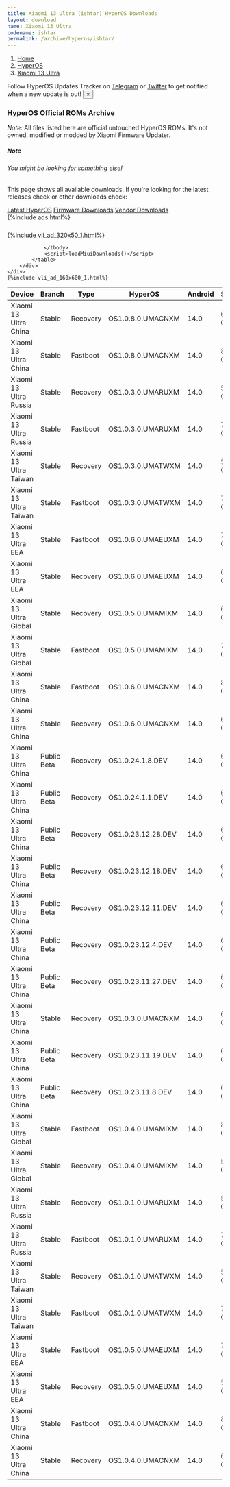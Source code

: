 ```yaml
---
title: Xiaomi 13 Ultra (ishtar) HyperOS Downloads
layout: download
name: Xiaomi 13 Ultra
codename: ishtar
permalink: /archive/hyperos/ishtar/
---
```

<nav aria-label="breadcrumb">
    <ol class="breadcrumb">
        <li class="breadcrumb-item"><a href="/">Home</a></li>
        <li class="breadcrumb-item"><a href="/hyperos/">HyperOS</a></li>
        <li class="breadcrumb-item active" aria-current="page"><a href="/hyperos/ishtar/">Xiaomi 13 Ultra</a></li>
    </ol>
</nav>
<div class="alert alert-primary alert-dismissible fade show" role="alert">
    Follow HyperOS Updates Tracker on <a href="https://t.me/MIUIUpdatesTracker" class="alert-link">Telegram</a>
     or <a href="https://twitter.com/MiFwUpdater" class="alert-link">Twitter</a> to get notified when a new update is out!
    <button type="button" class="close" data-dismiss="alert" aria-label="Close">
        <span aria-hidden="true">&times;</span>
    </button>
</div>

### HyperOS Official ROMs Archive
*Note*: All files listed here are official untouched HyperOS ROMs. It's not owned, modified or modded by Xiaomi Firmware Updater.
<div class="card">
  <div class="card-body">
    <h5 class="card-title">Note</h5>
    <h6 class="card-subtitle mb-2 text-muted">You might be looking for something else!</h6>
    <p class="card-text">This page shows all available downloads.
     If you're looking for the latest releases check or other downloads check:</p>
    <a href="/hyperos/ishtar/" class="card-link">Latest HyperOS</a>
    <a href="/firmware/ishtar/" class="card-link">Firmware Downloads</a>
    <a href="/vendor/ishtar/" class="card-link">Vendor Downloads</a>
  </div>
</div>
{%include ads.html%}
<div class="row justify-content-center">
    <div class="col-10">
        <div class="table-responsive-md" style="margin-top: 25px;">
            {%include vli_ad_320x50_1.html%}
            <table id="miui" class="display dt-responsive nowrap compact table table-striped table-hover table-sm">
                <thead class="thead-dark">
                    <tr>
                        <th data-ref="device">Device</th>
                        <th data-ref="branch">Branch</th>
                        <th data-ref="type">Type</th>
                        <th data-ref="miui">HyperOS</th>
                        <th data-ref="android">Android</th>
                        <th data-ref="size">Size</th>
                        <th data-ref="size">Date</th>
                        <th data-ref="link">Link</th>
                    </tr>
                </thead>
                <tbody>
                <tr><td>Xiaomi 13 Ultra China</td><td>Stable</td><td>Recovery</td><td>OS1.0.8.0.UMACNXM</td><td>14.0</td><td>6.7 GB</td><td>2024-04-01</td><td><a href="/hyperos/ishtar/stable/OS1.0.8.0.UMACNXM/">Download</a></td></tr>
<tr><td>Xiaomi 13 Ultra China</td><td>Stable</td><td>Fastboot</td><td>OS1.0.8.0.UMACNXM</td><td>14.0</td><td>8.5 GB</td><td>2024-03-25</td><td><a href="/hyperos/ishtar/stable/OS1.0.8.0.UMACNXM/">Download</a></td></tr>
<tr><td>Xiaomi 13 Ultra Russia</td><td>Stable</td><td>Recovery</td><td>OS1.0.3.0.UMARUXM</td><td>14.0</td><td>5.9 GB</td><td>2024-03-19</td><td><a href="/hyperos/ishtar/stable/OS1.0.3.0.UMARUXM/">Download</a></td></tr>
<tr><td>Xiaomi 13 Ultra Russia</td><td>Stable</td><td>Fastboot</td><td>OS1.0.3.0.UMARUXM</td><td>14.0</td><td>7.8 GB</td><td>2024-03-01</td><td><a href="/hyperos/ishtar/stable/OS1.0.3.0.UMARUXM/">Download</a></td></tr>
<tr><td>Xiaomi 13 Ultra Taiwan</td><td>Stable</td><td>Recovery</td><td>OS1.0.3.0.UMATWXM</td><td>14.0</td><td>5.9 GB</td><td>2024-03-19</td><td><a href="/hyperos/ishtar/stable/OS1.0.3.0.UMATWXM/">Download</a></td></tr>
<tr><td>Xiaomi 13 Ultra Taiwan</td><td>Stable</td><td>Fastboot</td><td>OS1.0.3.0.UMATWXM</td><td>14.0</td><td>7.0 GB</td><td>2024-03-01</td><td><a href="/hyperos/ishtar/stable/OS1.0.3.0.UMATWXM/">Download</a></td></tr>
<tr><td>Xiaomi 13 Ultra EEA</td><td>Stable</td><td>Fastboot</td><td>OS1.0.6.0.UMAEUXM</td><td>14.0</td><td>7.8 GB</td><td>2024-03-04</td><td><a href="/hyperos/ishtar/stable/OS1.0.6.0.UMAEUXM/">Download</a></td></tr>
<tr><td>Xiaomi 13 Ultra EEA</td><td>Stable</td><td>Recovery</td><td>OS1.0.6.0.UMAEUXM</td><td>14.0</td><td>6.0 GB</td><td>2024-02-21</td><td><a href="/hyperos/ishtar/stable/OS1.0.6.0.UMAEUXM/">Download</a></td></tr>
<tr><td>Xiaomi 13 Ultra Global</td><td>Stable</td><td>Recovery</td><td>OS1.0.5.0.UMAMIXM</td><td>14.0</td><td>6.0 GB</td><td>2024-02-26</td><td><a href="/hyperos/ishtar/stable/OS1.0.5.0.UMAMIXM/">Download</a></td></tr>
<tr><td>Xiaomi 13 Ultra Global</td><td>Stable</td><td>Fastboot</td><td>OS1.0.5.0.UMAMIXM</td><td>14.0</td><td>7.8 GB</td><td>2024-02-02</td><td><a href="/hyperos/ishtar/stable/OS1.0.5.0.UMAMIXM/">Download</a></td></tr>
<tr><td>Xiaomi 13 Ultra China</td><td>Stable</td><td>Fastboot</td><td>OS1.0.6.0.UMACNXM</td><td>14.0</td><td>8.5 GB</td><td>2024-02-02</td><td><a href="/hyperos/ishtar/stable/OS1.0.6.0.UMACNXM/">Download</a></td></tr>
<tr><td>Xiaomi 13 Ultra China</td><td>Stable</td><td>Recovery</td><td>OS1.0.6.0.UMACNXM</td><td>14.0</td><td>6.7 GB</td><td>2024-01-26</td><td><a href="/hyperos/ishtar/stable/OS1.0.6.0.UMACNXM/">Download</a></td></tr>
<tr><td>Xiaomi 13 Ultra China</td><td>Public Beta</td><td>Recovery</td><td>OS1.0.24.1.8.DEV</td><td>14.0</td><td>6.7 GB</td><td>2024-01-12</td><td><a href="/hyperos/ishtar/public beta/OS1.0.24.1.8.DEV/">Download</a></td></tr>
<tr><td>Xiaomi 13 Ultra China</td><td>Public Beta</td><td>Recovery</td><td>OS1.0.24.1.1.DEV</td><td>14.0</td><td>6.7 GB</td><td>2024-01-05</td><td><a href="/hyperos/ishtar/public beta/OS1.0.24.1.1.DEV/">Download</a></td></tr>
<tr><td>Xiaomi 13 Ultra China</td><td>Public Beta</td><td>Recovery</td><td>OS1.0.23.12.28.DEV</td><td>14.0</td><td>6.7 GB</td><td>2023-12-29</td><td><a href="/hyperos/ishtar/public beta/OS1.0.23.12.28.DEV/">Download</a></td></tr>
<tr><td>Xiaomi 13 Ultra China</td><td>Public Beta</td><td>Recovery</td><td>OS1.0.23.12.18.DEV</td><td>14.0</td><td>6.7 GB</td><td>2023-12-22</td><td><a href="/hyperos/ishtar/public beta/OS1.0.23.12.18.DEV/">Download</a></td></tr>
<tr><td>Xiaomi 13 Ultra China</td><td>Public Beta</td><td>Recovery</td><td>OS1.0.23.12.11.DEV</td><td>14.0</td><td>6.7 GB</td><td>2023-12-15</td><td><a href="/hyperos/ishtar/public beta/OS1.0.23.12.11.DEV/">Download</a></td></tr>
<tr><td>Xiaomi 13 Ultra China</td><td>Public Beta</td><td>Recovery</td><td>OS1.0.23.12.4.DEV</td><td>14.0</td><td>6.7 GB</td><td>2023-12-08</td><td><a href="/hyperos/ishtar/public beta/OS1.0.23.12.4.DEV/">Download</a></td></tr>
<tr><td>Xiaomi 13 Ultra China</td><td>Public Beta</td><td>Recovery</td><td>OS1.0.23.11.27.DEV</td><td>14.0</td><td>6.7 GB</td><td>2023-12-01</td><td><a href="/hyperos/ishtar/public beta/OS1.0.23.11.27.DEV/">Download</a></td></tr>
<tr><td>Xiaomi 13 Ultra China</td><td>Stable</td><td>Recovery</td><td>OS1.0.3.0.UMACNXM</td><td>14.0</td><td>6.7 GB</td><td>2023-12-01</td><td><a href="/hyperos/ishtar/stable/OS1.0.3.0.UMACNXM/">Download</a></td></tr>
<tr><td>Xiaomi 13 Ultra China</td><td>Public Beta</td><td>Recovery</td><td>OS1.0.23.11.19.DEV</td><td>14.0</td><td>6.7 GB</td><td>2023-11-21</td><td><a href="/hyperos/ishtar/public beta/OS1.0.23.11.19.DEV/">Download</a></td></tr>
<tr><td>Xiaomi 13 Ultra China</td><td>Public Beta</td><td>Recovery</td><td>OS1.0.23.11.8.DEV</td><td>14.0</td><td>6.7 GB</td><td>2023-11-14</td><td><a href="/hyperos/ishtar/public beta/OS1.0.23.11.8.DEV/">Download</a></td></tr>
<tr><td>Xiaomi 13 Ultra Global</td><td>Stable</td><td>Fastboot</td><td>OS1.0.4.0.UMAMIXM</td><td>14.0</td><td>8.0 GB</td><td>2024-01-02</td><td><a href="/hyperos/ishtar/stable/OS1.0.4.0.UMAMIXM/">Download</a></td></tr>
<tr><td>Xiaomi 13 Ultra Global</td><td>Stable</td><td>Recovery</td><td>OS1.0.4.0.UMAMIXM</td><td>14.0</td><td>5.9 GB</td><td>2023-12-25</td><td><a href="/hyperos/ishtar/stable/OS1.0.4.0.UMAMIXM/">Download</a></td></tr>
<tr><td>Xiaomi 13 Ultra Russia</td><td>Stable</td><td>Recovery</td><td>OS1.0.1.0.UMARUXM</td><td>14.0</td><td>5.9 GB</td><td>2023-12-28</td><td><a href="/hyperos/ishtar/stable/OS1.0.1.0.UMARUXM/">Download</a></td></tr>
<tr><td>Xiaomi 13 Ultra Russia</td><td>Stable</td><td>Fastboot</td><td>OS1.0.1.0.UMARUXM</td><td>14.0</td><td>7.7 GB</td><td>2023-12-15</td><td><a href="/hyperos/ishtar/stable/OS1.0.1.0.UMARUXM/">Download</a></td></tr>
<tr><td>Xiaomi 13 Ultra Taiwan</td><td>Stable</td><td>Recovery</td><td>OS1.0.1.0.UMATWXM</td><td>14.0</td><td>5.9 GB</td><td>2023-12-28</td><td><a href="/hyperos/ishtar/stable/OS1.0.1.0.UMATWXM/">Download</a></td></tr>
<tr><td>Xiaomi 13 Ultra Taiwan</td><td>Stable</td><td>Fastboot</td><td>OS1.0.1.0.UMATWXM</td><td>14.0</td><td>7.0 GB</td><td>2023-12-15</td><td><a href="/hyperos/ishtar/stable/OS1.0.1.0.UMATWXM/">Download</a></td></tr>
<tr><td>Xiaomi 13 Ultra EEA</td><td>Stable</td><td>Fastboot</td><td>OS1.0.5.0.UMAEUXM</td><td>14.0</td><td>7.8 GB</td><td>2023-12-25</td><td><a href="/hyperos/ishtar/stable/OS1.0.5.0.UMAEUXM/">Download</a></td></tr>
<tr><td>Xiaomi 13 Ultra EEA</td><td>Stable</td><td>Recovery</td><td>OS1.0.5.0.UMAEUXM</td><td>14.0</td><td>5.9 GB</td><td>2023-12-18</td><td><a href="/hyperos/ishtar/stable/OS1.0.5.0.UMAEUXM/">Download</a></td></tr>
<tr><td>Xiaomi 13 Ultra China</td><td>Stable</td><td>Fastboot</td><td>OS1.0.4.0.UMACNXM</td><td>14.0</td><td>8.5 GB</td><td>2023-12-21</td><td><a href="/hyperos/ishtar/stable/OS1.0.4.0.UMACNXM/">Download</a></td></tr>
<tr><td>Xiaomi 13 Ultra China</td><td>Stable</td><td>Recovery</td><td>OS1.0.4.0.UMACNXM</td><td>14.0</td><td>6.7 GB</td><td>2023-12-08</td><td><a href="/hyperos/ishtar/stable/OS1.0.4.0.UMACNXM/">Download</a></td></tr>

                </tbody>
                <script>loadMiuiDownloads()</script>
            </table>
        </div>
    </div>
    {%include vli_ad_160x600_1.html%}
</div>
